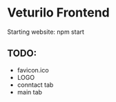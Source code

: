# Veturilo Frontend

Starting website: npm start

## TODO:
- favicon.ico
- LOGO
- conntact tab
- main tab
